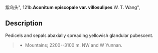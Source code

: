 紫乌头",
121b.**Aconitum episcopale var. villosulipes** W. T. Wang",

## Description
Pedicels and sepals abaxially spreading yellowish glandular pubescent.

> * Mountains; 2200--3100 m. NW and W Yunnan.
